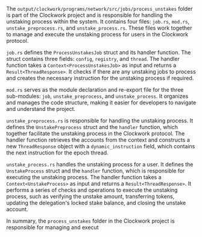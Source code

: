The `output/clockwork/programs/network/src/jobs/process_unstakes` folder is part of the Clockwork project and is responsible for handling the unstaking process within the system. It contains four files: `job.rs`, `mod.rs`, `unstake_preprocess.rs`, and `unstake_process.rs`. These files work together to manage and execute the unstaking process for users in the Clockwork protocol.

`job.rs` defines the `ProcessUnstakesJob` struct and its handler function. The struct contains three fields: `config`, `registry`, and `thread`. The handler function takes a `Context<ProcessUnstakesJob>` as input and returns a `Result<ThreadResponse>`. It checks if there are any unstaking jobs to process and creates the necessary instruction for the unstaking process if required.

`mod.rs` serves as the module declaration and re-export file for the three sub-modules: `job`, `unstake_preprocess`, and `unstake_process`. It organizes and manages the code structure, making it easier for developers to navigate and understand the project.

`unstake_preprocess.rs` is responsible for handling the unstaking process. It defines the `UnstakePreprocess` struct and the `handler` function, which together facilitate the unstaking process in the Clockwork protocol. The handler function retrieves the accounts from the context and constructs a new `ThreadResponse` object with a `dynamic_instruction` field, which contains the next instruction for the epoch thread.

`unstake_process.rs` handles the unstaking process for a user. It defines the `UnstakeProcess` struct and the `handler` function, which is responsible for executing the unstaking process. The handler function takes a `Context<UnstakeProcess>` as input and returns a `Result<ThreadResponse>`. It performs a series of checks and operations to execute the unstaking process, such as verifying the unstake amount, transferring tokens, updating the delegation's locked stake balance, and closing the unstake account.

In summary, the `process_unstakes` folder in the Clockwork project is responsible for managing and execut